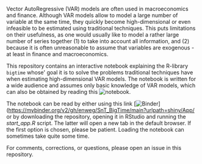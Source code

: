 
Vector AutoRegressive (VAR) models are often used in macroeconomics and finance. Although VAR models allow to model a large number of variable at the same time, they quickly become high-dimensional or even infeasible to be estimated using traditional techniques. This puts limitations on their usefulness, as one would usually like to model a rather large number of series together (1) to take into account all information, and (2) because it is often unreasonable to assume that variables are exogenous - at least in finance and macroeconomics.

This repository contains an interactive notebook explaining the R-library `bigtime` whose' goal it is to solve the problems traditional techniques have when estimating high-dimensional VAR models. The notebook is written for a wide audience and assumes only basic knowledge of VAR models, which can also be obtained by reading this ![notebook](https://github.com/enweg/SnT_VARS).

The notebook can be read by either using this link [![Binder](https://mybinder.org/badge_logo.svg)](https://mybinder.org/v2/gh/enweg/SnT_BigTime/main?urlpath=shiny/App/ or by downloading the repository, opening it in RStudio and running the *start_app.R* script. The latter will open a new tab in the default browser. If the first option is chosen, please be patient. Loading the notebook can sometimes take quite some time.

For comments, corrections, or questions, please open an issue in this repository. 